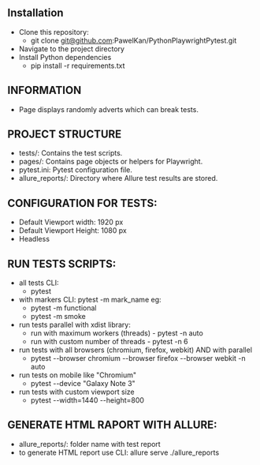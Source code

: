## Installation
- Clone this repository:
  - git clone git@github.com:PawelKan/PythonPlaywrightPytest.git
- Navigate to the project directory
- Install Python dependencies
  - pip install -r requirements.txt

## INFORMATION
- Page displays randomly adverts which can break tests.

## PROJECT STRUCTURE
- tests/: Contains the test scripts.
- pages/: Contains page objects or helpers for Playwright.
- pytest.ini: Pytest configuration file.
- allure_reports/: Directory where Allure test results are stored.

## CONFIGURATION FOR TESTS:
- Default Viewport width: 1920 px
- Default Viewport Height: 1080 px
- Headless

## RUN TESTS SCRIPTS:
- all tests CLI: 
    - pytest
- with markers CLI: pytest -m mark_name eg:
    - pytest -m functional
    - pytest -m smoke
- run tests parallel with xdist library:
  - run with maximum workers (threads) - pytest -n auto
  - run with custom number of threads - pytest -n 6
- run tests with all browsers (chromium, firefox, webkit) AND with parallel
  - pytest --browser chromium --browser firefox --browser webkit -n auto
- run tests on mobile like "Chromium"
  - pytest --device "Galaxy Note 3"
- run tests with custom viewport size
  - pytest --width=1440 --height=800


## GENERATE HTML RAPORT WITH ALLURE:
- allure_reports/: folder name with test report 
- to generate HTML report use CLI: allure serve ./allure_reports
